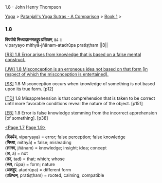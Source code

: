 1.8 - John Henry Thompson 

[Yoga](../../../yoga.md)‎ > ‎[Patanjali's Yoga Sutras - A Comparison](../../patanjani.md)‎ > ‎[Book 1](../book-1.md)‎ > ‎

### 1.8

**विपर्ययो मिथ्याज्ञानमतद्रूप प्रतिष्ठम् ॥८॥**  
viparyayo mithyā-jñānam-atadrūpa pratiṣṭham ||8||  
  
  
[\[RS\] 1.8 Error arises from knowledge that is based on a false mental construct.](http://www.ashtangayoga.info/philosophy/yoga-sutra-patanjali/chapter-1/item/viparyayo-mithya-jnanam-atadrupa-pratishtham/)  
  
[\[JW\] 1.8 Misconception is an erroneous idea not based on that form \[in respect of which the misconception is entertained\].](http://books.google.com/books?id=YzFImjtOxUwC&pg=PA24&ci=161%2C337%2C715%2C80&source=bookclip)  
  
[\[SS\]](http://www.amazon.com/Yoga-Sutras-Patanjali-Commentary-Satchidananda/dp/0932040381) 1.8 Misconception occurs when knowledge of something is not based upon its true form. \[p12\]  
  
[\[TD\]](http://www.amazon.com/Heart-Yoga-Developing-Personal-Practice/dp/089281764X/ref=sr_1_5?ie=UTF8&qid=1326228195&sr=8-5) 1.8 Misapprehension is that comprehension that is taken to be correct until more favorable conditions reveal the nature of the object. \[p151\]  
  
[\[EB\]](http://www.amazon.com/Yoga-Sutras-Patanjali-Translation-Commentary/dp/0865477361/ref=sr_1_1?ie=UTF8&s=books&qid=1250508322&sr=1-1) 1.8 Error is false knowledge stemming from the incorrect apprehension \[of something\]. \[p38\]  
  
[<Page 1.7](17.md) [Page 1.9>](19.md)  
  

(**विपर्यय**, viparyaya) = error; false perception; false knowledge  
(**मिथ्या**, mithyā) = false; misleading  
(**ज्ञानम्**, jñānam) = knowledge; insight; idea; concept  
(**अ**, a) = not  
(**तद्**, tad) = that; which; whose  
(**रूप**, rūpa) = form; nature  
(**अतद्रूप**, atadrūpa) = different form  
(**प्रतिष्ठम्**, pratiṣṭham) = rooted, calming, compatible


